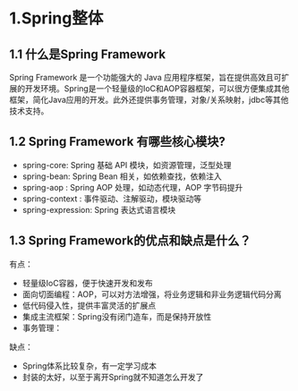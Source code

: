 # 1.Spring整体

## 1.1 什么是Spring Framework
Spring Framework 是一个功能强大的 Java 应用程序框架，旨在提供高效且可扩展的开发环境。Spring是一个轻量级的IoC和AOP容器框架，可以很方便集成其他框架，简化Java应用的开发。此外还提供事务管理，对象/关系映射，jdbc等其他技术支持。

## 1.2 Spring Framework 有哪些核心模块?
- spring-core: Spring 基础 API 模块，如资源管理，泛型处理 
- spring-bean: Spring Bean 相关，如依赖查找，依赖注入 
- spring-aop : Spring AOP 处理，如动态代理，AOP 字节码提升 
- spring-context : 事件驱动、注解驱动，模块驱动等 
- spring-expression: Spring 表达式语言模块

## 1.3 Spring Framework的优点和缺点是什么？
有点：
- 轻量级IoC容器，便于快速开发和发布
- 面向切面编程：AOP，可以对方法增强，将业务逻辑和非业务逻辑代码分离
- 低代码侵入性，提供丰富灵活的扩展点
- 集成主流框架：Spring没有闭门造车，而是保持开放性
- 事务管理：

缺点：
- Spring体系比较复杂，有一定学习成本
- 封装的太好，以至于离开Spring就不知道怎么开发了